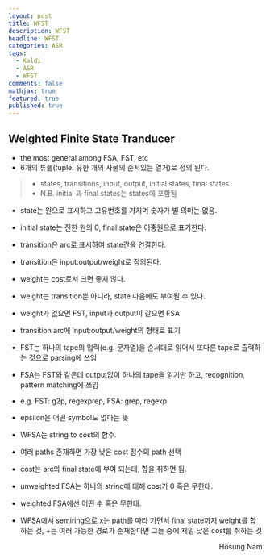 ```yaml
---
layout: post
title: WFST
description: WFST
headline: WFST
categories: ASR
tags: 
  - Kaldi
  - ASR
  - WFST
comments: false
mathjax: true
featured: true
published: true
---
```



## Weighted Finite State Tranducer ##

- the most general among FSA, FST, etc
- 6개의 튜플(tuple: 유한 개의 사물의 순서있는 열거)로 정의 된다.

> - states, transitions, input, output, initial states, final states
> - N.B. initial 과 final states는 states에 포함됨

- state는 원으로 표시하고 고유번호를 가지며 숫자가 별 의미는 없음.
- initial state는 진한 원의 0, final state은 이중원으로 표기한다.
- transition은 arc로 표시하여 state간을 연결한다.
- transition은 input:output/weight로 정의된다.

- weight는 cost로서 크면 좋지 않다.
- weight는 transition뿐 아니라, state 다음에도 부여될 수 있다.
- weight가 없으면 FST, input과 output이 같으면 FSA
- transition arc에 input:output/weight의 형태로 표기
- FST는 하나의 tape의 입력(e.g. 문자열)을 순서대로 읽어서 또다른 tape로 출력하는 것으로 parsing에 쓰임
- FSA는 FST와 같은데 output없이 하나의 tape을 읽기만 하고,  recognition, pattern matching에 쓰임
- e.g. FST: g2p, regexprep, FSA: grep, regexp
- epsilon은 어떤 symbol도 없다는 뜻
- WFSA는 string to cost의 함수. 
- 여러 paths 존재하면 가장 낮은 cost 점수의 path 선택
- cost는 arc와 final state에 부여 되는데, 합을 취하면 됨.
- unweighted FSA는 하나의 string에 대해 cost가 0 혹은 무한대.
- weighted FSA에선 어떤 수 혹은 무한대.
- WFSA에서 semiring으로 x는 path를 따라 가면서 final state까지 weight를 합하는 것, +는 여러 가능한 경로가 존재한다면 그들 중에 제일 낮은 cost를 취하는 것
 
 <p align="right"> Hosung Nam</p>